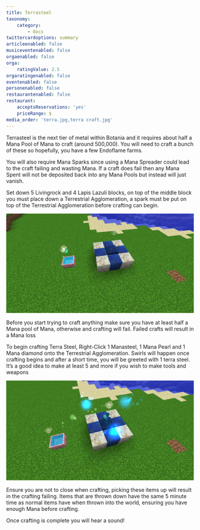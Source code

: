 ```yaml
---
title: Terrasteel
taxonomy:
    category:
        - docs
twittercardoptions: summary
articleenabled: false
musiceventenabled: false
orgaenabled: false
orga:
    ratingValue: 2.5
orgaratingenabled: false
eventenabled: false
personenabled: false
restaurantenabled: false
restaurant:
    acceptsReservations: 'yes'
    priceRange: $
media_order: 'terra.jpg,terra craft.jpg'
---
```


Terrasteel is the next tier of metal within Botania and it requires about half a Mana Pool of Mana to craft (around 500,000). You will need to craft a bunch of these so hopefully, you have a few Endoflame farms.

You will also require Mana Sparks since using a Mana Spreader could lead to the craft failing and wasting Mana. If a craft does fail then any Mana Spent will not be deposited back into any Mana Pools but instead will just vanish.

Set down 5 Livingrock and 4 Lapis Lazuli blocks, on top of the middle block you must place down a Terrestrial Agglomeration, a spark must be put on top of the Terrestrial Agglomeration before crafting can begin.

![](terra.jpg)

Before you start trying to craft anything make sure you have at least half a Mana pool of Mana, otherwise and crafting will fail. Failed crafts will result in a Mana loss

To begin crafting Terra Steel, Right-Click 1 Manasteel, 1 Mana Pearl and 1 Mana diamond onto the Terrestrial Agglomeration. Swirls will happen once crafting begins and after a short time, you will be greeted with 1 terra steel. It’s a good idea to make at least 5 and more if you wish to make tools and weapons

![](terra%20craft.jpg)

Ensure you are not to close when crafting, picking these items up will result in the crafting failing. Items that are thrown down have the same 5 minute time as normal items have when thrown into the world, ensuring you have enough Mana before crafting.

Once crafting is complete you will hear a sound!
